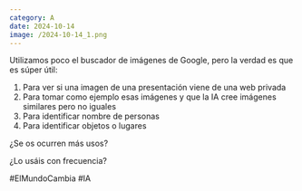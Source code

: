 ```yaml
--- 
category: A 
date: 2024-10-14 
image: /2024-10-14_1.png 
--- 
```


Utilizamos poco el buscador de imágenes de Google, pero la verdad es que es súper útil:

1) Para ver si una imagen de una presentación viene de una web privada
2) Para tomar como ejemplo esas imágenes y que la IA cree imágenes similares pero no iguales
3) Para identificar nombre de personas
4) Para identificar objetos o lugares

¿Se os ocurren más usos?

¿Lo usáis con frecuencia?

#ElMundoCambia #IA